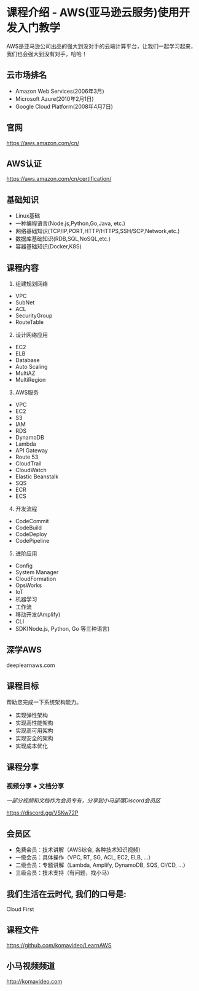 课程介绍 - AWS(亚马逊云服务)使用开发入门教学
=======================================

AWS是亚马逊公司出品的强大到没对手的云端计算平台，让我们一起学习起来，
我们也会强大到没有对手，哈哈！

## 云市场排名

+ Amazon Web Services(2006年3月)
+ Microsoft Azure(2010年2月1日)
+ Google Cloud Platform(2008年4月7日)

## 官网

https://aws.amazon.com/cn/

## AWS认证

https://aws.amazon.com/cn/certification/

## 基础知识

+ Linux基础
+ 一种编程语言(Node.js,Python,Go,Java, etc.)
+ 网络基础知识(TCP/IP,PORT,HTTP/HTTPS,SSH/SCP,Network,etc.)
+ 数据库基础知识(RDB,SQL,NoSQL,etc.)
+ 容器基础知识(Docker,K8S)

## 课程内容

01. 组建规划网络
  + VPC
  + SubNet
  + ACL
  + SecurityGroup
  + RouteTable
02. 设计网络应用
  + EC2
  + ELB
  + Database
  + Auto Scaling
  + MultiAZ
  + MultiRegion
03. AWS服务
  + VPC
  + EC2
  + S3
  + IAM
  + RDS
  + DynamoDB
  + Lambda
  + API Gateway
  + Route 53
  + CloudTrail
  + CloudWatch
  + Elastic Beanstalk
  + SQS
  + ECR
  + ECS
04. 开发流程
  + CodeCommit
  + CodeBuild
  + CodeDeploy
  + CodePipeline
05. 进阶应用
  + Config
  + System Manager
  + CloudFormation
  + OpsWorks
  + IoT
  + 机器学习
  + 工作流
  + 移动开发(Amplify)
  + CLI
  + SDK(Node.js, Python, Go 等三种语言)

## 深学AWS

deeplearnaws.com

## 课程目标

帮助您完成一下系统架构能力。

+ 实现弹性架构
+ 实现高性能架构
+ 实现高可用架构
+ 实现安全的架构
+ 实现成本优化

## 课程分享

### 视频分享 + 文档分享

*一部分视频和文档作为会员专有，分享到小马部落Discord会员区*

https://discord.gg/VSKw72P

## 会员区

+ 免费会员：技术讲解（AWS综合, 各种技术知识视频）
+ 一级会员：具体操作（VPC, RT, SG, ACL, EC2, ELB, ...）
+ 二级会员：专题讲解（Lambda, Amplify, DynamoDB, SQS, CI/CD, ...）
+ 三级会员：技术支持（有问题，找小马）

## 我们生活在云时代, 我们的口号是:

Cloud First

## 课程文件

https://github.com/komavideo/LearnAWS

## 小马视频频道

http://komavideo.com

